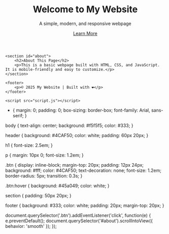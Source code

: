 <!DOCTYPE html>
<html lang="en">
<head>
    <meta charset="UTF-8">
    <meta name="viewport" content="width=device-width, initial-scale=1.0">
    <title>My Awesome Webpage</title>
    <link rel="stylesheet" href="style.css">
</head>
<body>
    <header>
        <h1>Welcome to My Website</h1>
        <p>A simple, modern, and responsive webpage</p>
        <a href="#about" class="btn">Learn More</a>
    </header>

    <section id="about">
        <h2>About This Page</h2>
        <p>This is a basic webpage built with HTML, CSS, and JavaScript. It is mobile-friendly and easy to customize.</p>
    </section>

    <footer>
        <p>© 2025 My Website | Built with ❤️</p>
    </footer>

    <script src="script.js"></script>
</body>
</html>

* {
    margin: 0;
    padding: 0;
    box-sizing: border-box;
    font-family: Arial, sans-serif;
}

body {
    text-align: center;
    background: #f5f5f5;
    color: #333;
}

header {
    background: #4CAF50;
    color: white;
    padding: 60px 20px;
}

h1 {
    font-size: 2.5em;
}

p {
    margin: 10px 0;
    font-size: 1.2em;
}

.btn {
    display: inline-block;
    margin-top: 20px;
    padding: 12px 24px;
    background: #fff;
    color: #4CAF50;
    text-decoration: none;
    font-size: 1.2em;
    border-radius: 5px;
    transition: 0.3s;
}

.btn:hover {
    background: #45a049;
    color: white;
}

section {
    padding: 50px 20px;
}

footer {
    background: #333;
    color: white;
    padding: 20px;
    margin-top: 20px;
}


document.querySelector('.btn').addEventListener('click', function(e) {
    e.preventDefault();
    document.querySelector('#about').scrollIntoView({ behavior: 'smooth' });
});
